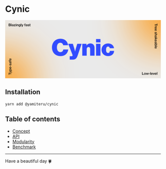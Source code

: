 # Cynic

![Cynic banner](./docs/banner.png)

## Installation

```shell
yarn add @yamiteru/cynic
```

## Table of contents

- [Concept](./docs/concept.md)
- [API](./docs/api.md)
- [Modularity](./docs/modularity.md)
- [Benchmark](./docs/benchmark.md)

---

Have a beautiful day 🍀
